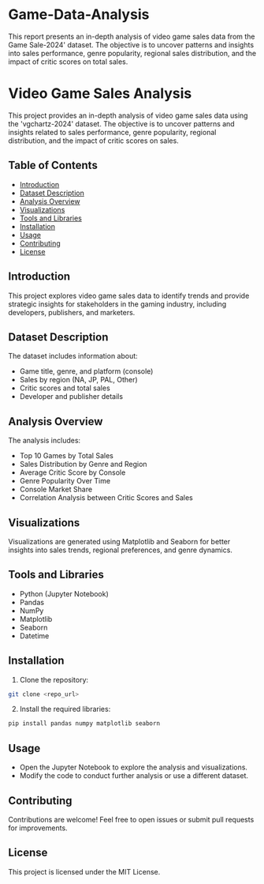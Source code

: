 # Game-Data-Analysis
This report presents an in-depth analysis of video game sales data from the Game Sale-2024' dataset. The objective is to uncover patterns and insights into sales performance, genre popularity, regional sales distribution, and the impact of critic scores on total sales.
# Video Game Sales Analysis

This project provides an in-depth analysis of video game sales data using the 'vgchartz-2024' dataset. The objective is to uncover patterns and insights related to sales performance, genre popularity, regional distribution, and the impact of critic scores on sales.

## Table of Contents
- [Introduction](#introduction)
- [Dataset Description](#dataset-description)
- [Analysis Overview](#analysis-overview)
- [Visualizations](#visualizations)
- [Tools and Libraries](#tools-and-libraries)
- [Installation](#installation)
- [Usage](#usage)
- [Contributing](#contributing)
- [License](#license)

## Introduction
This project explores video game sales data to identify trends and provide strategic insights for stakeholders in the gaming industry, including developers, publishers, and marketers.

## Dataset Description
The dataset includes information about:
- Game title, genre, and platform (console)
- Sales by region (NA, JP, PAL, Other)
- Critic scores and total sales
- Developer and publisher details

## Analysis Overview
The analysis includes:
- Top 10 Games by Total Sales
- Sales Distribution by Genre and Region
- Average Critic Score by Console
- Genre Popularity Over Time
- Console Market Share
- Correlation Analysis between Critic Scores and Sales

## Visualizations
Visualizations are generated using Matplotlib and Seaborn for better insights into sales trends, regional preferences, and genre dynamics.

## Tools and Libraries
- Python (Jupyter Notebook)
- Pandas
- NumPy
- Matplotlib
- Seaborn
- Datetime

## Installation
1. Clone the repository:
```sh
git clone <repo_url>
```
2. Install the required libraries:
```sh
pip install pandas numpy matplotlib seaborn
```

## Usage
- Open the Jupyter Notebook to explore the analysis and visualizations.
- Modify the code to conduct further analysis or use a different dataset.

## Contributing
Contributions are welcome! Feel free to open issues or submit pull requests for improvements.

## License
This project is licensed under the MIT License.
